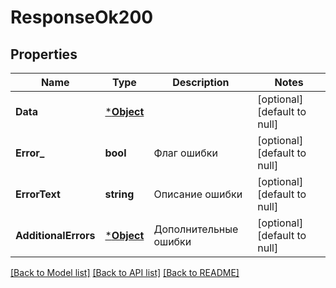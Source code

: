 # ResponseOk200

## Properties
Name | Type | Description | Notes
------------ | ------------- | ------------- | -------------
**Data** | [***Object**](.md) |  | [optional] [default to null]
**Error_** | **bool** | Флаг ошибки | [optional] [default to null]
**ErrorText** | **string** | Описание ошибки | [optional] [default to null]
**AdditionalErrors** | [***Object**](.md) | Дополнительные ошибки | [optional] [default to null]

[[Back to Model list]](../README.md#documentation-for-models) [[Back to API list]](../README.md#documentation-for-api-endpoints) [[Back to README]](../README.md)

